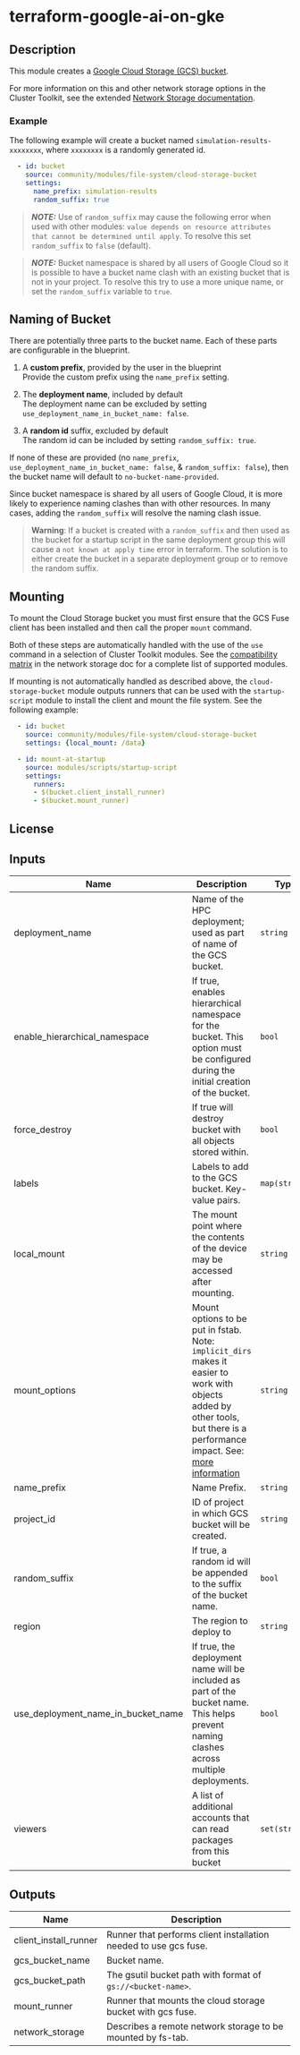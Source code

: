 # terraform-google-ai-on-gke

## Description

This module creates a [Google Cloud Storage (GCS) bucket](https://cloud.google.com/storage).

For more information on this and other network storage options in the Cluster
Toolkit, see the extended [Network Storage documentation](../../../../docs/network_storage.md).

### Example

The following example will create a bucket named `simulation-results-xxxxxxxx`,
where `xxxxxxxx` is a randomly generated id.

```yaml
  - id: bucket
    source: community/modules/file-system/cloud-storage-bucket
    settings:
      name_prefix: simulation-results
      random_suffix: true
```

> **_NOTE:_** Use of `random_suffix` may cause the following error when used
> with other modules:
> `value depends on resource attributes that cannot be determined until apply`.
> To resolve this set `random_suffix` to `false` (default).

<!-- -->

> **_NOTE:_** Bucket namespace is shared by all users of Google Cloud so it is
> possible to have a bucket name clash with an existing bucket that is not in
> your project. To resolve this try to use a more unique name, or set the
> `random_suffix` variable to `true`.

## Naming of Bucket

There are potentially three parts to the bucket name. Each of these parts are
configurable in the blueprint.

1. A **custom prefix**, provided by the user in the blueprint \
Provide the custom prefix using the `name_prefix` setting.

1. The **deployment name**, included by default \
The deployment name can be excluded by setting `use_deployment_name_in_bucket_name: false`.

1. A **random id** suffix, excluded by default \
The random id can be included by setting `random_suffix: true`.

If none of these are provided (no `name_prefix`,
`use_deployment_name_in_bucket_name: false`, & `random_suffix: false`), then the
bucket name will default to `no-bucket-name-provided`.

Since bucket namespace is shared by all users of Google Cloud, it is more likely
to experience naming clashes than with other resources. In many cases, adding
the `random_suffix` will resolve the naming clash issue.

> **Warning**: If a bucket is created with a `random_suffix` and then used as
> the bucket for a startup script in the same deployment group this will cause a
> `not known at apply time` error in terraform. The solution is to either create
> the bucket in a separate deployment group or to remove the random suffix.

## Mounting

To mount the Cloud Storage bucket you must first ensure that the GCS Fuse client
has been installed and then call the proper `mount` command.

Both of these steps are automatically handled with the use of the `use` command
in a selection of Cluster Toolkit modules. See the [compatibility matrix][matrix] in
the network storage doc for a complete list of supported modules.

If mounting is not automatically handled as described above, the
`cloud-storage-bucket` module outputs runners that can be used with the
`startup-script` module to install the client and mount the file system. See the
following example:

```yaml
  - id: bucket
    source: community/modules/file-system/cloud-storage-bucket
    settings: {local_mount: /data}

  - id: mount-at-startup
    source: modules/scripts/startup-script
    settings:
      runners:
      - $(bucket.client_install_runner)
      - $(bucket.mount_runner)
```

[matrix]: ../../../../docs/network_storage.md#compatibility-matrix

## License

<!-- BEGINNING OF PRE-COMMIT-TERRAFORM DOCS HOOK -->
## Inputs

| Name | Description | Type | Default | Required |
|------|-------------|------|---------|:--------:|
| deployment\_name | Name of the HPC deployment; used as part of name of the GCS bucket. | `string` | n/a | yes |
| enable\_hierarchical\_namespace | If true, enables hierarchical namespace for the bucket. This option must be configured during the initial creation of the bucket. | `bool` | `false` | no |
| force\_destroy | If true will destroy bucket with all objects stored within. | `bool` | `false` | no |
| labels | Labels to add to the GCS bucket. Key-value pairs. | `map(string)` | n/a | yes |
| local\_mount | The mount point where the contents of the device may be accessed after mounting. | `string` | `"/mnt"` | no |
| mount\_options | Mount options to be put in fstab. Note: `implicit_dirs` makes it easier to work with objects added by other tools, but there is a performance impact. See: [more information](https://github.com/GoogleCloudPlatform/gcsfuse/blob/master/docs/semantics.md#implicit-directories) | `string` | `"defaults,_netdev,implicit_dirs"` | no |
| name\_prefix | Name Prefix. | `string` | `null` | no |
| project\_id | ID of project in which GCS bucket will be created. | `string` | n/a | yes |
| random\_suffix | If true, a random id will be appended to the suffix of the bucket name. | `bool` | `false` | no |
| region | The region to deploy to | `string` | n/a | yes |
| use\_deployment\_name\_in\_bucket\_name | If true, the deployment name will be included as part of the bucket name. This helps prevent naming clashes across multiple deployments. | `bool` | `true` | no |
| viewers | A list of additional accounts that can read packages from this bucket | `set(string)` | `[]` | no |

## Outputs

| Name | Description |
|------|-------------|
| client\_install\_runner | Runner that performs client installation needed to use gcs fuse. |
| gcs\_bucket\_name | Bucket name. |
| gcs\_bucket\_path | The gsutil bucket path with format of `gs://<bucket-name>`. |
| mount\_runner | Runner that mounts the cloud storage bucket with gcs fuse. |
| network\_storage | Describes a remote network storage to be mounted by fs-tab. |

<!-- END OF PRE-COMMIT-TERRAFORM DOCS HOOK -->
